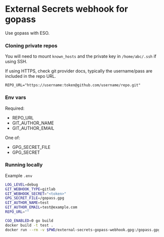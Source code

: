 # External Secrets webhook for gopass

Use gopass with ESO.

### Cloning private repos

You will need to mount `known_hosts` and the private key in `/home/abc/.ssh` if using SSH.

If using HTTPS, check git provider docs, typically the username/pass are included in the repo URL.

`REPO_URL="https://username:token@github.com/username/repo.git"`

### Env vars

Required:
- REPO_URL
- GIT_AUTHOR_NAME
- GIT_AUTHOR_EMAIL

One of:
- GPG_SECRET_FILE
- GPG_SECRET

### Running locally

Example `.env`

```sh
LOG_LEVEL=debug
GIT_WEBHOOK_TYPE=gitlab
GIT_WEBHOOK_SECRET="<token>"
GPG_SECRET_FILE=/gopass.gpg
GIT_AUTHOR_NAME=test
GIT_AUTHOR_EMAIL=test@example.com
REPO_URL=""
```

```sh
CGO_ENABLED=0 go build
docker build -t test .
docker run --rm -v $PWD/external-secrets-gopass-webhook.gpg:/gopass.gpg --env-file .env -p 3000:3000 test
```
